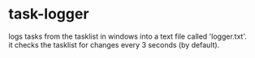 # task-logger
logs tasks from the tasklist in windows into a text file called 'logger.txt'.<br>
it checks the tasklist for changes every 3 seconds (by default). 

